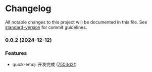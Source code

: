 # Changelog

All notable changes to this project will be documented in this file. See [standard-version](https://github.com/conventional-changelog/standard-version) for commit guidelines.

### 0.0.2 (2024-12-12)

### Features

- quick-emoji 开发完成 ([7503d2f](https://github.com/Jimmylxue/qucik-emoji/commit/7503d2fbd841efaacb369eb880ccaa44adaa581c))
